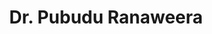 ---
id: 5
title: "Dr. Pubudu Ranaweera"
firstName: "pubudu"
profileImageUrl: "./pubudu.jpg"
draft: false
weight: 80
fullName: "R.K. Pubudu Sampath Ranaweera"
contact:
  affiliation: "Senior Lecturer, University of Moratuwa, Sri Lanka"
  email: "pubudur@uom.lk"
  links:
    - name: "GoogleScholar"
      url: "https://scholar.google.com/citations?user=9cVr8WkAAAAJ&hl=en"
academicQualifications:
  - id: 1
    degree: "PhD"
    field: "Biomedical Engineering"
    institution: "University of Moratuwa, Sri Lanka"
    year: "2024"
  - id: 2
    degree: "Erasmus Mundus Joint Masters – Computational Mechanics"
    year: "2010"
    institutions: ["Ecole Centrale de Nantes, France", "Swansea University, UK"]
    details:
      - "Distinction"
      - "Erasmus Mundus Scholarship"
  - id: 3
    degree: "BSc (Hons) in Mechanical Engineering"
    year: "2004"
    institution: "University of Moratuwa, Sri Lanka"
    details:
      - "Second Class Upper Division"
researchInterests:
  - "Biomechanics"
  - "Biorobotics"
  - "Bionics (Prosthetics, Orthotics, Exoskeletons)"
  - "CAD, FEA, CFD"
awards:
  - name: "Outstanding Research Performances"
    details : "N/A"
    year : "N/A"
  - name: "Award of Excellence"
    details: "with Distinction"
    year: "2018, 2019, 2021, 2022"
  - name: "Best Paper Awards"
    details:
      - "MERCon (2016–2019, 2021)"
      - "ICITR (2023, 2024)"
      - "MIES (2016)"
careerProgression:
  - role: "Lecturer"
    institution: "University of Moratuwa"
    years: "2005–2012"
  - role: "Senior Lecturer GII"
    institution: "University of Moratuwa"
    years : "2012–2018"
  - role: "Senior Lecturer GI"
    "institution": "University of Moratuwa"
    years: "2005–2012"
  - role: "Visiting Lecturer"
    institution: "Ocean University of Sri Lanka"
    years: "2011–2021"
    tools: ["Manufacturing", "CAD & Drafting"]
skillsAndCertifications:
      designAndSimulation: ["Mechanical Design", "CAD/CAM & CAE"]
      other : ["Manufacturing Engineering", "Biomedical Engineering"]
extracurriculars:
  - "Associate Member, IESL (2018 - Present)"
---